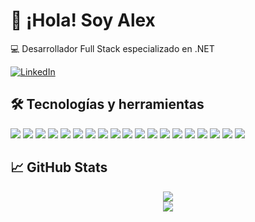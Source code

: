 <!-- Encabezado principal con redes sociales -->

<h1>👋 ¡Hola! Soy Alex</h1>

<p>
💻 Desarrollador Full Stack especializado en .NET<br>
</p>

<p>
  <a href="https://www.linkedin.com/in/alejandroalces/">
    <img src="https://img.shields.io/badge/-LinkedIn-0A66C2?style=flat-square&logo=linkedin&logoColor=white" alt="LinkedIn">
  </a>
</p>


## 🛠️ Tecnologías y herramientas

<p>
  <!-- .NET & backend -->
  <img src="https://img.shields.io/badge/-C%23-239120?style=flat-square&logo=c-sharp&logoColor=white" />
  <img src="https://img.shields.io/badge/-.NET-512BD4?style=flat-square&logo=dotnet&logoColor=white" />
  <img src="https://img.shields.io/badge/-ASP.NET-512BD4?style=flat-square&logo=dotnet&logoColor=white" />
  <img src="https://img.shields.io/badge/-Entity%20Framework-68217A?style=flat-square&logo=.net&logoColor=white" />

  <!-- Bases de datos -->
  <img src="https://img.shields.io/badge/-Transact%20SQL-CC2927?style=flat-square&logo=microsoft-sql-server&logoColor=white" />
  <img src="https://img.shields.io/badge/-PL%2FSQL-F80000?style=flat-square&logo=oracle&logoColor=white" />

  <!-- Cloud -->
  <img src="https://img.shields.io/badge/-Azure-0078D4?style=flat-square&logo=microsoft-azure&logoColor=white" />
  <img src="https://img.shields.io/badge/-AWS-232F3E?style=flat-square&logo=amazon-aws&logoColor=white" />

  <!-- DevOps -->
  <img src="https://img.shields.io/badge/-Docker-46a2f1?style=flat-square&logo=docker&logoColor=white" />
  <img src="https://img.shields.io/badge/-Kubernetes-326CE5?style=flat-square&logo=kubernetes&logoColor=white" />

  <!-- Frontend -->
  <img src="https://img.shields.io/badge/-HTML5-E34F26?style=flat-square&logo=html5&logoColor=white" />
  <img src="https://img.shields.io/badge/-CSS3-1572B6?style=flat-square&logo=css3&logoColor=white" />
  <img src="https://img.shields.io/badge/-Sass-CC6699?style=flat-square&logo=sass&logoColor=white" />
  <img src="https://img.shields.io/badge/-JavaScript-F7DF1E?style=flat-square&logo=javascript&logoColor=black" />
  <img src="https://img.shields.io/badge/-jQuery-0769AD?style=flat-square&logo=jquery&logoColor=white" />
  <img src="https://img.shields.io/badge/-AJAX-0D83CD?style=flat-square&logo=ajax&logoColor=white" />

  <!-- Python & Django -->
  <img src="https://img.shields.io/badge/-Python-3776AB?style=flat-square&logo=python&logoColor=white" />
  <img src="https://img.shields.io/badge/-Django-092E20?style=flat-square&logo=django&logoColor=white" />

  <!-- Versionado -->
  <img src="https://img.shields.io/badge/-Git-F05032?style=flat-square&logo=git&logoColor=white" />
</p>


## 📈 GitHub Stats

<p align="center">
  <img src="https://github-readme-stats.vercel.app/api/top-langs/?username=alcesdev&layout=compact&theme=github_dark" />
  <br />
  <img src="https://github-readme-stats.vercel.app/api?username=alcesdev&show_icons=true&theme=github_dark" />
</p>
